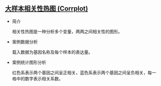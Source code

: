 ## [大样本相关性热图 (Corrplot)](/basic/corrplot-big-data)

- 简介

  相关性热图是一种分析多个变量，两两之间相关性的图形。

- 案例数据分析

  载入数据为基因名称及每个样本的表达量。

- 案例统计图形分析

  红色系表示两个基因之间呈正相关，蓝色系表示两个基因之间呈负相关，每一格中的数字表示相关系数。

